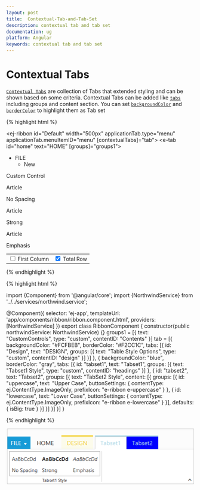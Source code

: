 ```yaml
---
layout: post
title:  Contextual-Tab-and-Tab-Set
description: contextual tab and tab set
documentation: ug
platform: Angular
keywords: contextual tab and tab set
---
```


# Contextual Tabs

[`Contextual Tabs`](http://help.syncfusion.com/api/js/ejribbon#members:contextualtabs) are collection of Tabs that extended styling and can be shown based on some criteria. Contextual Tabs can be added like [`tabs`](http://help.syncfusion.com/api/js/ejribbon#members:tabs) including groups and content section. You can set [`backgroundColor`](http://help.syncfusion.com/api/js/ejribbon#members:contextualtabs-backgroundcolor) and [`borderColor`](http://help.syncfusion.com/api/js/ejribbon#members:contextualtabs-bordercolor) to highlight them as Tab set

{% highlight html %}

<ej-ribbon id="Default" width="500px" applicationTab.type="menu" applicationTab.menuItemID="menu"
[contextualTabs]="tab">
   <e-tabs>
        <e-tab id="home" text="HOME" [groups]="groups1">
        </e-tab>
   </e-tabs>
</ej-ribbon>
<ul id="menu">
    <li>
        <a>FILE</a>
        <ul>
            <li><a>New</a></li>
        </ul>
    </li>
</ul>
<div id="Contents">Custom Control</div>
<div id="headings" class="e-headings">
    <div>
        <p>Article</p>
        <p>No Spacing</p>
    </div>
    <div>
        <p class="e-strong">Article</p>
        <p>Strong</p>
    </div>
    <div>
        <p class="e-emphasis">Article</p>
        <p>Emphasis</p>
    </div>
</div>
<table id="design" class="e-designtablestyle">
    <tr>
        <td>
            <input type="checkbox" id="Check2" />
            <label for="Check2">First Column</label>
        </td>
        <td>
            <input type="checkbox" id="check4" checked="checked" />
            <label for="check4">Total Row</label>
        </td>
    </tr>
</table>
   
{% endhighlight %}

{% highlight html %}

import {Component} from '@angular/core';
import {NorthwindService} from '../../services/northwind.service';

@Component({
  selector: 'ej-app',
  templateUrl: 'app/components/ribbon/ribbon.component.html',
  providers: [NorthwindService]
})
export class RibbonComponent {
   constructor(public northwindService: NorthwindService) {}
   groups1 = [{
        text: "CustomControls",
        type: "custom",
        contentID: "Contents"
   }]
   tab = [{
        backgroundColor: "#FCFBEB",
        borderColor: "#F2CC1C",
        tabs: [{
            id: "Design",
            text: "DESIGN",
            groups: [{
                text: "Table Style Options",
                type: "custom",
                contentID: "design"
            }]
        }]
    },
        {
            backgroundColor: "blue",
            borderColor: "gray",
            tabs: [{
                id: "tabset1",
                text: "Tabset1",
                groups: [{
                    text: "Tabset1 Style",
                    type: "custom",
                    contentID: "headings"
                }]
            }, {
                    id: "tabset2",
                    text: "Tabset2",
                    groups: [{
                        text: "TabSet2 Style",
                        content: [{
                            groups: [{
                                id: "uppercase",
                                text: "Upper Case",
                                buttonSettings: {
                                    contentType: ej.ContentType.ImageOnly,
                                    prefixIcon: "e-ribbon e-uppercase"
                                }
                            }, {
                                    id: "lowercase",
                                    text: "Lower Case",
                                    buttonSettings: {
                                        contentType: ej.ContentType.ImageOnly,
                                        prefixIcon: "e-ribbon e-lowercase"
                                    }
                                }],
                            defaults: {
                                isBig: true
                            }
                        }]
                    }]
                }]
        }]
}
  
{% endhighlight %}


![](Contextual-Tab-and-Tab-Set_images/Contextual-Tab-and-Tab-Set_img1.png)

